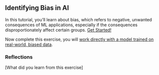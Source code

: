 ## Identifying Bias in AI

In this tutorial, you’ll learn about bias, which refers to negative, unwanted consequences of ML applications, especially if the consequences disproportionately affect certain groups. [Get Started!](https://www.kaggle.com/code/alexisbcook/identifying-bias-in-ai/tutorial)

Now complete this exercise, you will [work directly with a model trained on real-world, biased data](https://www.kaggle.com/kernels/fork/15622654).


### Reflections
[What did you learn from this exercise]